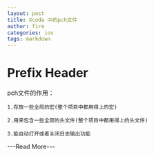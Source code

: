 ```yaml
---
layout: post
title: Xcode 中的pch文件
author: fire
categories: ios 
tags: markdown
---
```


Prefix Header
===

pch文件的作用：

    1.存放一些全局的宏(整个项目中都用得上的宏)

    2.用来包含一些全部的头文件(整个项目中都用得上的头文件)

    3.能自动打开或者关闭日志输出功能

---Read More---
